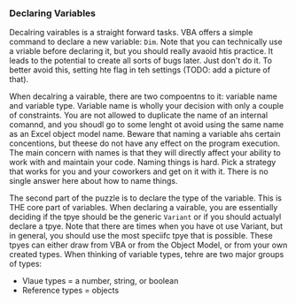 ### Declaring Variables

Decalring vairables is a straight forward tasks.  VBA offers a simple command to declare a new variable: `Dim`.  Note that you can technically use a vriable before declaring it, but you should really avaoid htis practice.  It leads to the potential to create all sorts of bugs later.  Just don't do it.  To better avoid this, setting hte flag in teh settings (TODO: add a picture of that).

When decalring a vairable, there are two compoentns to it: variable name and variable type.  Variable name is wholly your decision with only a couple of constraints.  You are not allowed to duplicate the name of an internal comannd, and you shoudl go to some lenght ot avoid using the same name as an Excel object model name.  Beware that naming a variable ahs certain concentions, but theese do not have any effect on the program execution.  The main concern with names is that they will directly affect your ability to work with and maintain your code.  Naming things is hard.  Pick a strategy that works for you and your coworkers and get on it with it.  There is no single answer here about how to name things.

The second part of the puzzle is to declare the type of the variable.  This is THE core part of variables.  When declaring a vairable, you are essentially deciding if the tpye should be the generic `Variant` or if you should actualyl declare a tpye.  Note that there are times when you have ot use Variant, but in general, you should use the most speciifc tpye that is possible.  These tpyes can either draw from VBA or from the Object Model, or from your own created types.  When thinking of variable types, tehre are two major groups of types:

- Vlaue types = a number, string, or boolean
- Reference types = objects
